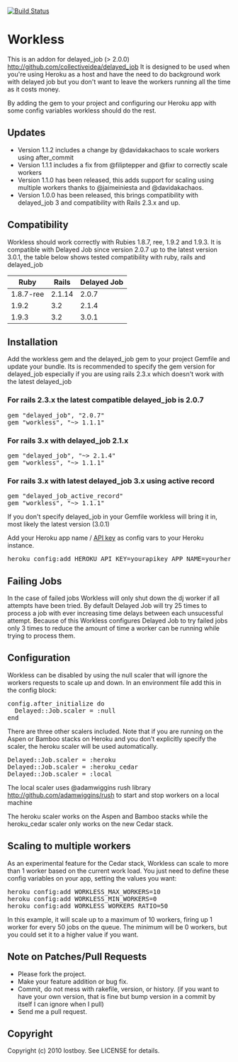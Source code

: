 [![Build Status](https://secure.travis-ci.org/lostboy/workless.png?branch=master)](http://travis-ci.org/lostboy/workless)

# Workless

This is an addon for delayed_job (> 2.0.0) http://github.com/collectiveidea/delayed_job
It is designed to be used when you're using Heroku as a host and have the need to do background work with delayed job but you don't want to leave the workers running all the time as it costs money.

By adding the gem to your project and configuring our Heroku app with some config variables workless should do the rest.

## Updates

* Version 1.1.2 includes a change by @davidakachaos to scale workers using after_commit
* Version 1.1.1 includes a fix from @filiptepper and @fixr to correctly scale workers
* Version 1.1.0 has been released, this adds support for scaling using multiple workers thanks to @jaimeiniesta and @davidakachaos.
* Version 1.0.0 has been released, this brings compatibility with delayed_job 3 and compatibility with Rails 2.3.x and up.

## Compatibility

Workless should work correctly with Rubies 1.8.7, ree, 1.9.2 and 1.9.3. It is compatible with Delayed Job since version 2.0.7 up to the latest version 3.0.1, the table below shows tested compatibility with ruby, rails and delayed_job

Ruby | Rails  | Delayed Job
---------- | ------ | -----
1.8.7-ree  | 2.1.14 | 2.0.7
1.9.2      | 3.2    | 2.1.4
1.9.3      | 3.2    | 3.0.1

## Installation

Add the workless gem and the delayed_job gem to your project Gemfile and update your bundle. Its is recommended to specify the gem version for delayed_job especially if you are using rails 2.3.x which doesn't work with the latest delayed_job

### For rails 2.3.x the latest compatible delayed_job is 2.0.7

<pre>
gem "delayed_job", "2.0.7"
gem "workless", "~> 1.1.1"
</pre>

### For rails 3.x with delayed_job 2.1.x

<pre>
gem "delayed_job", "~> 2.1.4"
gem "workless", "~> 1.1.1"
</pre>

### For rails 3.x with latest delayed_job 3.x using active record

<pre>
gem "delayed_job_active_record"
gem "workless", "~> 1.1.1"
</pre>

If you don't specify delayed_job in your Gemfile workless will bring it in, most likely the latest version (3.0.1)

Add your Heroku app name / [API key](https://devcenter.heroku.com/articles/authentication) as config vars to your Heroku instance.

<pre>
heroku config:add HEROKU_API_KEY=yourapikey APP_NAME=yourherokuappname
</pre>

## Failing Jobs

In the case of failed jobs Workless will only shut down the dj worker if all attempts have been tried. By default Delayed Job will try 25 times to process a job with ever increasing time delays between each unsucessful attempt. Because of this Workless configures Delayed Job to try failed jobs only 3 times to reduce the amount of time a worker can be running while trying to process them.

## Configuration

Workless can be disabled by using the null scaler that will ignore the workers requests to scale up and down. In an environment file add this in the config block:

<pre>
config.after_initialize do 
  Delayed::Job.scaler = :null
end
</pre>

There are three other scalers included. Note that if you are running on the Aspen or Bamboo stacks on Heroku and you don't explicitly specify the scaler, the heroku scaler will be used automatically.

<pre>
Delayed::Job.scaler = :heroku
Delayed::Job.scaler = :heroku_cedar
Delayed::Job.scaler = :local
</pre>

The local scaler uses @adamwiggins rush library http://github.com/adamwiggins/rush to start and stop workers on a local machine

The heroku scaler works on the Aspen and Bamboo stacks while the heroku_cedar scaler only works on the new Cedar stack.

## Scaling to multiple workers

As an experimental feature for the Cedar stack, Workless can scale to more than 1 worker based on the current work load. You just need to define these config variables on your app, setting the values you want:

<pre>
heroku config:add WORKLESS_MAX_WORKERS=10
heroku config:add WORKLESS_MIN_WORKERS=0
heroku config:add WORKLESS_WORKERS_RATIO=50
</pre>

In this example, it will scale up to a maximum of 10 workers, firing up 1 worker for every 50 jobs on the queue. The minimum will be 0 workers, but you could set it to a higher value if you want.

## Note on Patches/Pull Requests
 
* Please fork the project.
* Make your feature addition or bug fix.
* Commit, do not mess with rakefile, version, or history.
  (if you want to have your own version, that is fine but bump version in a commit by itself I can ignore when I pull)
* Send me a pull request.

## Copyright

Copyright (c) 2010 lostboy. See LICENSE for details.
